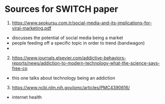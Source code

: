 # Sources for SWITCH paper 
1. https://www.seokursu.com.tr/social-media-and-its-implications-for-viral-marketing.pdf
  - discusses the potential of social media being a market
  - people feeding off a specific topic in order to trend (bandwagon)
  -
  
  
  
 2. https://www.journals.elsevier.com/addictive-behaviors-reports/news/addiction-to-modern-technology-what-the-science-says-free-co
 - this one talks about technology being an addiction


3. https://www.ncbi.nlm.nih.gov/pmc/articles/PMC4390616/
- internet health
